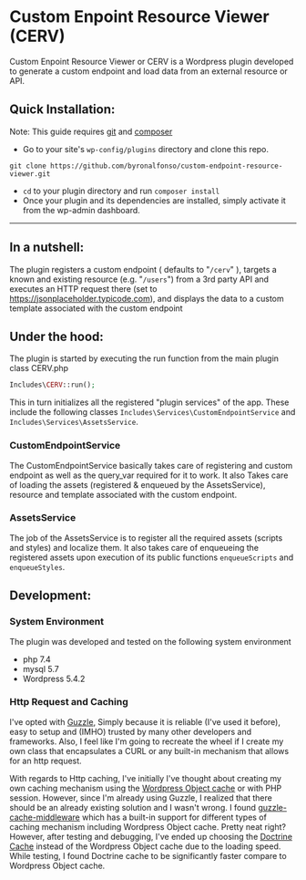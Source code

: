 # Custom Enpoint Resource Viewer (CERV)

Custom Enpoint Resource Viewer or CERV is a Wordpress plugin developed to generate a custom endpoint and load data from an external resource or API.

## Quick Installation:

Note: This guide requires [git](https://git-scm.com/) and [composer](https://getcomposer.org/)

* Go to your site's `wp-config/plugins` directory and clone this repo.

```
git clone https://github.com/byronalfonso/custom-endpoint-resource-viewer.git
```

* `cd` to your plugin directory and run `composer install`
* Once your plugin and its dependencies are installed, simply activate it from the wp-admin dashboard.

---

## In a nutshell:

The plugin registers a custom endpoint ( defaults to "`/cerv`" ), targets a known and existing resource (e.g. "`/users`") from a 3rd party API and executes an HTTP request there (set to https://jsonplaceholder.typicode.com), and displays the data to a custom template associated with the custom endpoint

## Under the hood:

The plugin is started by executing the run function from the main plugin class CERV.php 

```php
Includes\CERV::run();
```

This in turn initializes all the registered "plugin services" of the app. These include the following classes `Includes\Services\CustomEndpointService` and `Includes\Services\AssetsService`. 

### CustomEndpointService

The CustomEndpointService basically takes care of registering and custom endpoint as well as the query_var required for it to work. It also Takes care of loading the assets (registered & enqueued by the AssetsService), resource and template associated with the custom endpoint.

### AssetsService

The job of the AssetsService is to register all the required assets (scripts and styles) and localize them. It also takes care of enqueueing the registered assets upon execution of its public functions `enqueueScripts` and `enqueueStyles`.


## Development:

### System Environment
The plugin was developed and tested on the following system environment

- php 7.4
- mysql 5.7
- Wordpress 5.4.2

### Http Request and Caching

I've opted with [Guzzle](http://docs.guzzlephp.org/en/stable/), Simply because it is reliable (I've used it before), easy to setup and (IMHO) trusted by many other developers and frameworks. Also, I feel like I'm going to recreate the wheel if I create my own class that encapsulates a CURL or any built-in mechanism that allows for an http request.


With regards to Http caching, I've initially I've thought about creating my own caching mechanism using the [Wordpress Object cache](https://codex.wordpress.org/Class_Reference/WP_Object_Cache) or with PHP session. However, since I'm already using Guzzle, I realized that there should be an already existing solution and I wasn't wrong. I found [guzzle-cache-middleware](kevinrob/guzzle-cache-middleware) which has a built-in support for different types of caching mechanism including Wordpress Object cache. Pretty neat right? However, after testing and debugging, I've ended up choosing the [Doctrine Cache](https://github.com/doctrine/cache) instead of the Wordpress Object cache due to the loading speed. While testing, I found Doctrine cache to be significantly faster compare to Wordpress Object cache.

